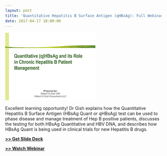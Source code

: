 ```yaml
---
layout: post
title: 'Quantitative Hepatitis B Surface Antigen (qHBsAg): Full Webinar Recording with Slides'
date: 2017-04-17 10:00:00
---
```


![](/assets/images/quantitative-hepatitis-b-surface-antigen-qhbsag-full-webinar-recording-with-slides.png)

Excellent learning opportunity!  Dr Gish explains how the Quantitative Hepatitis B Surface Antigen (HBsAg Quant or qHBsAg) test can be used to phase disease and manage treatment of Hep B positive patients, discusses the testing for both HBsAg Quantitative and HBV DNA, and describes how HBsAg Quant is being used in clinical trials for new Hepatitis B drugs.

[**>> Get Slide Deck**](https://jumpshare.com/v/FHY19Tq4RnnwfDgp3GzK)

[**>> Watch Webinar**](https://youtu.be/wfSLP3QKZH8)